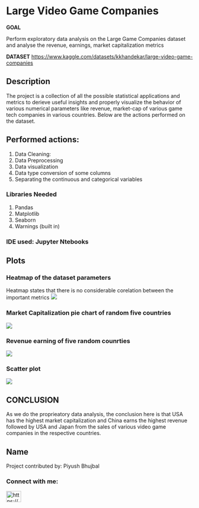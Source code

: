 # Large Video Game Companies

**GOAL**

Perform exploratory data analysis on the Large Game Companies dataset and analyse the revenue, earnings, market capitalization metrics

**DATASET**
https://www.kaggle.com/datasets/kkhandekar/large-video-game-companies

## Description
The project is a collection of all the possible statistical applications and metrics to derieve useful insights and properly visualize the behavior of various numerical parameters like revenue, market-cap of various game tech companies in various countries. Below are the actions performed on the dataset.
## Performed actions:
1. Data Cleaning: 
2. Data Preprocessing
3. Data visualization
4. Data type conversion of some columns
5. Separating the continuous and categorical variables

### Libraries Needed
1. Pandas
2. Matplotlib
3. Seaborn
4. Warnings (built in)

### IDE used: Jupyter Ntebooks

## Plots

### Heatmap of the dataset parameters
Heatmap states that there is no considerable corelation between the important metrics
<img src = "https://github.com/PiyushBL45t/ML-Crate/blob/main/Large%20Video%20Game%20Companies/Images/Heat%20map.png?raw=true"/>

### Market Capitalization pie chart of random five countries
<img src = "https://github.com/PiyushBL45t/ML-Crate/blob/main/Large%20Video%20Game%20Companies/Images/Market%20Capitalization%20pie%20chart.png"/>

### Revenue earning of five random counrties
<img src = "https://github.com/PiyushBL45t/ML-Crate/blob/main/Large%20Video%20Game%20Companies/Images/Revenue%20Earning%20Pie%20chart.png"/>

### Scatter plot
<img src = "https://github.com/PiyushBL45t/ML-Crate/blob/main/Large%20Video%20Game%20Companies/Images/Scatter%20Plot.png"/>

## CONCLUSION
As we do the proprieatory data analysis, the conclusion here is that USA has the highest market capitalization and China earns the highest revenue followed by USA and Japan from the sales of various video game companies in the respective countries.

## Name
Project contributed by: Piyush Bhujbal
<h3 align="left">Connect with me:</h3>
<p align="left">
<a href="https://linkedin.com/in/https://www.linkedin.com/in/piyush-bhujbal-637a621a5/" target="blank"><img align="center" src="https://raw.githubusercontent.com/rahuldkjain/github-profile-readme-generator/master/src/images/icons/Social/linked-in-alt.svg" alt="https://www.linkedin.com/in/piyush-bhujbal-637a621a5/" height="30" width="40" /></a>
</p>





